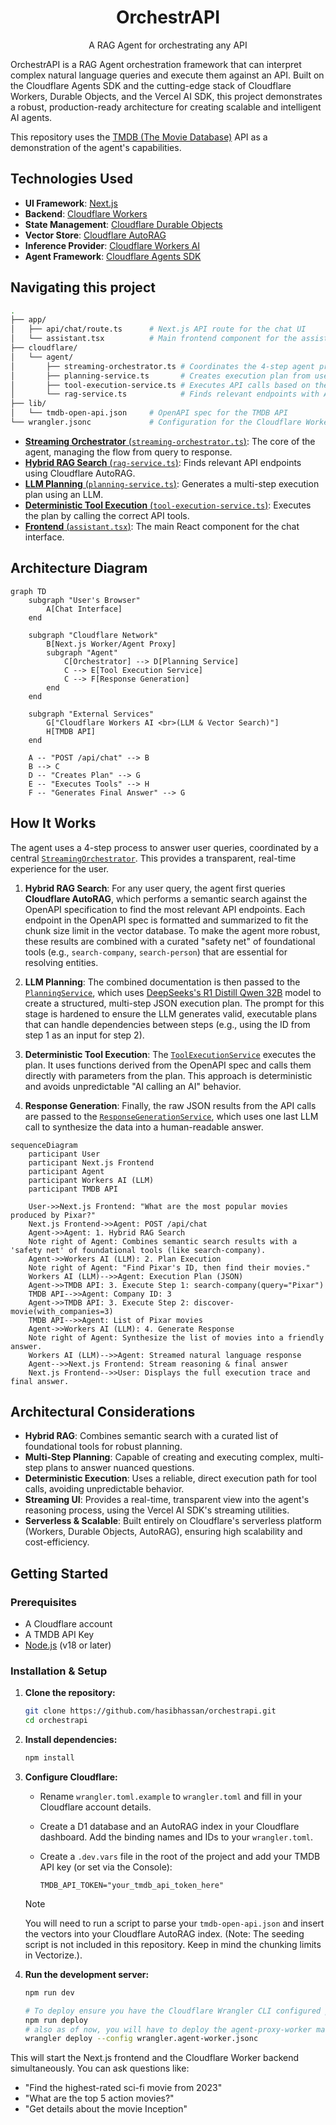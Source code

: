 <h1 align="center">
  OrchestrAPI
  <br>
</h1>

<p align="center">
  A RAG Agent for orchestrating any API
</p>

OrchestrAPI is a RAG Agent orchestration framework that can interpret complex natural language queries and execute them against an API. Built on the Cloudflare Agents SDK and the cutting-edge stack of Cloudflare Workers, Durable Objects, and the Vercel AI SDK, this project demonstrates a robust, production-ready architecture for creating scalable and intelligent AI agents.

This repository uses the [TMDB (The Movie Database)](https://www.themoviedb.org/?language=en-US) API as a demonstration of the agent's capabilities.

## Technologies Used

- **UI Framework**: [Next.js](https://nextjs.org/)
- **Backend**: [Cloudflare Workers](https://workers.cloudflare.com/)
- **State Management**: [Cloudflare Durable Objects](https://www.cloudflare.com/developer-platform/products/durable-objects/)
- **Vector Store**: [Cloudflare AutoRAG](https://developers.cloudflare.com/autorag/)
- **Inference Provider**: [Cloudflare Workers AI](https://www.cloudflare.com/developer-platform/products/workers-ai/)
- **Agent Framework**: [Cloudflare Agents SDK](https://agents.cloudflare.com/)

## Navigating this project

```sh
.
├── app/
│   ├── api/chat/route.ts      # Next.js API route for the chat UI
│   └── assistant.tsx          # Main frontend component for the assistant UI
├── cloudflare/
│   └── agent/
│       ├── streaming-orchestrator.ts # Coordinates the 4-step agent process
│       ├── planning-service.ts       # Creates execution plan from user query
│       ├── tool-execution-service.ts # Executes API calls based on the plan
│       └── rag-service.ts            # Finds relevant endpoints with AutoRAG
├── lib/
│   └── tmdb-open-api.json     # OpenAPI spec for the TMDB API
└── wrangler.jsonc             # Configuration for the Cloudflare Worker
```

- [**Streaming Orchestrator** (`streaming-orchestrator.ts`)](/cloudflare/agent/streaming-orchestrator.ts): The core of the agent, managing the flow from query to response.
- [**Hybrid RAG Search** (`rag-service.ts`)](/cloudflare/agent/rag-service.ts): Finds relevant API endpoints using Cloudflare AutoRAG.
- [**LLM Planning** (`planning-service.ts`)](/cloudflare/agent/planning-service.ts): Generates a multi-step execution plan using an LLM.
- [**Deterministic Tool Execution** (`tool-execution-service.ts`)](/cloudflare/agent/tool-execution-service.ts): Executes the plan by calling the correct API tools.
- [**Frontend** (`assistant.tsx`)](/app/assistant.tsx): The main React component for the chat interface.

## Architecture Diagram

```mermaid
graph TD
    subgraph "User's Browser"
        A[Chat Interface]
    end

    subgraph "Cloudflare Network"
        B[Next.js Worker/Agent Proxy]
        subgraph "Agent"
            C[Orchestrator] --> D[Planning Service]
            C --> E[Tool Execution Service]
            C --> F[Response Generation]
        end
    end

    subgraph "External Services"
        G["Cloudflare Workers AI <br>(LLM & Vector Search)"]
        H[TMDB API]
    end

    A -- "POST /api/chat" --> B
    B --> C
    D -- "Creates Plan" --> G
    E -- "Executes Tools" --> H
    F -- "Generates Final Answer" --> G
```

## How It Works

The agent uses a 4-step process to answer user queries, coordinated by a central [`StreamingOrchestrator`](/cloudflare/agent/streaming-orchestrator.ts). This provides a transparent, real-time experience for the user.

1. **Hybrid RAG Search**: For any user query, the agent first queries **Cloudflare AutoRAG**, which performs a semantic search against the OpenAPI specification to find the most relevant API endpoints. Each endpoint in the OpenAPI spec is formatted and summarized to fit the chunk size limit in the vector database. To make the agent more robust, these results are combined with a curated "safety net" of foundational tools (e.g., `search-company`, `search-person`) that are essential for resolving entities.

2. **LLM Planning**: The combined documentation is then passed to the [`PlanningService`](/cloudflare/agent/planning-service.ts), which uses [DeepSeeks's R1 Distill Qwen 32B](https://huggingface.co/deepseek-ai/DeepSeek-R1-Distill-Qwen-32B) model to create a structured, multi-step JSON execution plan. The prompt for this stage is hardened to ensure the LLM generates valid, executable plans that can handle dependencies between steps (e.g., using the ID from step 1 as an input for step 2).

3. **Deterministic Tool Execution**: The [`ToolExecutionService`](/cloudflare/agent/tool-execution-service.ts) executes the plan. It uses functions derived from the OpenAPI spec and calls them directly with parameters from the plan. This approach is deterministic and avoids unpredictable "AI calling an AI" behavior.

4. **Response Generation**: Finally, the raw JSON results from the API calls are passed to the [`ResponseGenerationService`](/cloudflare/agent/response-generation-service.ts), which uses one last LLM call to synthesize the data into a human-readable answer.

```mermaid
sequenceDiagram
    participant User
    participant Next.js Frontend
    participant Agent
    participant Workers AI (LLM)
    participant TMDB API

    User->>Next.js Frontend: "What are the most popular movies produced by Pixar?"
    Next.js Frontend->>Agent: POST /api/chat
    Agent->>Agent: 1. Hybrid RAG Search
    Note right of Agent: Combines semantic search results with a 'safety net' of foundational tools (like search-company).
    Agent->>Workers AI (LLM): 2. Plan Execution
    Note right of Agent: "Find Pixar's ID, then find their movies."
    Workers AI (LLM)-->>Agent: Execution Plan (JSON)
    Agent->>TMDB API: 3. Execute Step 1: search-company(query="Pixar")
    TMDB API-->>Agent: Company ID: 3
    Agent->>TMDB API: 3. Execute Step 2: discover-movie(with_companies=3)
    TMDB API-->>Agent: List of Pixar movies
    Agent->>Workers AI (LLM): 4. Generate Response
    Note right of Agent: Synthesize the list of movies into a friendly answer.
    Workers AI (LLM)-->>Agent: Streamed natural language response
    Agent-->>Next.js Frontend: Stream reasoning & final answer
    Next.js Frontend-->>User: Displays the full execution trace and final answer.
```

## Architectural Considerations

- **Hybrid RAG**: Combines semantic search with a curated list of foundational tools for robust planning.
- **Multi-Step Planning**: Capable of creating and executing complex, multi-step plans to answer nuanced questions.
- **Deterministic Execution**: Uses a reliable, direct execution path for tool calls, avoiding unpredictable behavior.
- **Streaming UI**: Provides a real-time, transparent view into the agent's reasoning process, using the Vercel AI SDK's streaming utilities.
- **Serverless & Scalable**: Built entirely on Cloudflare's serverless platform (Workers, Durable Objects, AutoRAG), ensuring high scalability and cost-efficiency.

## Getting Started

### Prerequisites

- A Cloudflare account
- A TMDB API Key
- [Node.js](https://nodejs.org/) (v18 or later)

### Installation & Setup

1. **Clone the repository:**

    ```bash
    git clone https://github.com/hasibhassan/orchestrapi.git
    cd orchestrapi
    ```

2. **Install dependencies:**

    ```bash
    npm install
    ```

3. **Configure Cloudflare:**
    - Rename `wrangler.toml.example` to `wrangler.toml` and fill in your Cloudflare account details.
    - Create a D1 database and an AutoRAG index in your Cloudflare dashboard. Add the binding names and IDs to your `wrangler.toml`.
    - Create a `.dev.vars` file in the root of the project and add your TMDB API key (or set via the Console):

      ```
      TMDB_API_TOKEN="your_tmdb_api_token_here"
      ```

    >[!NOTE]
    >You will need to run a script to parse your `tmdb-open-api.json` and insert the vectors into your Cloudflare AutoRAG index. (Note: The seeding script is not included in this repository. Keep in mind the chunking limits in Vectorize.).

4. **Run the development server:**

    ```bash
    npm run dev

    # To deploy ensure you have the Cloudflare Wrangler CLI configured properly:
    npm run deploy
    # also as of now, you will have to deploy the agent-proxy-worker manually
    wrangler deploy --config wrangler.agent-worker.jsonc
    ```

This will start the Next.js frontend and the Cloudflare Worker backend simultaneously. You can ask questions like:

- "Find the highest-rated sci-fi movie from 2023"
- "What are the top 5 action movies?"
- "Get details about the movie Inception"
